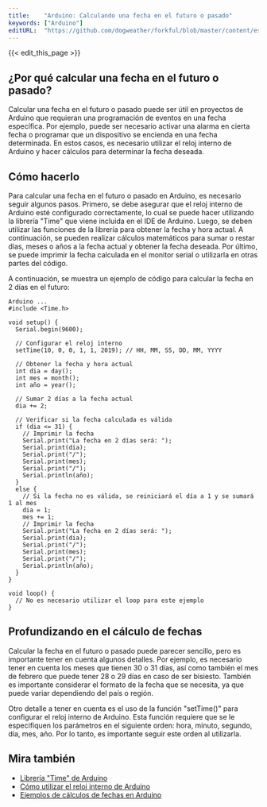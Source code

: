 ```yaml
---
title:    "Arduino: Calculando una fecha en el futuro o pasado"
keywords: ["Arduino"]
editURL:  "https://github.com/dogweather/forkful/blob/master/content/es/arduino/calculating-a-date-in-the-future-or-past.md"
---
```


{{< edit_this_page >}}

## ¿Por qué calcular una fecha en el futuro o pasado?

Calcular una fecha en el futuro o pasado puede ser útil en proyectos de Arduino que requieran una programación de eventos en una fecha específica. Por ejemplo, puede ser necesario activar una alarma en cierta fecha o programar que un dispositivo se encienda en una fecha determinada. En estos casos, es necesario utilizar el reloj interno de Arduino y hacer cálculos para determinar la fecha deseada.

## Cómo hacerlo

Para calcular una fecha en el futuro o pasado en Arduino, es necesario seguir algunos pasos. Primero, se debe asegurar que el reloj interno de Arduino esté configurado correctamente, lo cual se puede hacer utilizando la librería "Time" que viene incluida en el IDE de Arduino. Luego, se deben utilizar las funciones de la librería para obtener la fecha y hora actual. A continuación, se pueden realizar cálculos matemáticos para sumar o restar días, meses o años a la fecha actual y obtener la fecha deseada. Por último, se puede imprimir la fecha calculada en el monitor serial o utilizarla en otras partes del código.

A continuación, se muestra un ejemplo de código para calcular la fecha en 2 días en el futuro:

```
Arduino ...
#include <Time.h>

void setup() {
  Serial.begin(9600);

  // Configurar el reloj interno
  setTime(10, 0, 0, 1, 1, 2019); // HH, MM, SS, DD, MM, YYYY

  // Obtener la fecha y hora actual
  int dia = day();
  int mes = month();
  int año = year();

  // Sumar 2 días a la fecha actual
  dia += 2;

  // Verificar si la fecha calculada es válida
  if (dia <= 31) {
    // Imprimir la fecha
    Serial.print("La fecha en 2 días será: ");
    Serial.print(dia);
    Serial.print("/");
    Serial.print(mes);
    Serial.print("/");
    Serial.println(año);
  }
  else {
    // Si la fecha no es válida, se reiniciará el día a 1 y se sumará 1 al mes
    dia = 1;
    mes += 1;
    // Imprimir la fecha
    Serial.print("La fecha en 2 días será: ");
    Serial.print(dia);
    Serial.print("/");
    Serial.print(mes);
    Serial.print("/");
    Serial.println(año);
  }
}

void loop() {
  // No es necesario utilizar el loop para este ejemplo
}
```

## Profundizando en el cálculo de fechas

Calcular la fecha en el futuro o pasado puede parecer sencillo, pero es importante tener en cuenta algunos detalles. Por ejemplo, es necesario tener en cuenta los meses que tienen 30 o 31 días, así como también el mes de febrero que puede tener 28 o 29 días en caso de ser bisiesto. También es importante considerar el formato de la fecha que se necesita, ya que puede variar dependiendo del país o región.

Otro detalle a tener en cuenta es el uso de la función "setTime()" para configurar el reloj interno de Arduino. Esta función requiere que se le especifiquen los parámetros en el siguiente orden: hora, minuto, segundo, día, mes, año. Por lo tanto, es importante seguir este orden al utilizarla.

## Mira también

- [Librería "Time" de Arduino](https://www.arduino.cc/en/reference/time)
- [Cómo utilizar el reloj interno de Arduino](https://www.arduino.cc/en/Tutorial/TimeRTC)
- [Ejemplos de cálculos de fechas en Arduino](https://gist.github.com/firesofmay/f7b46588bdba165ec65e85e0b9053196)
